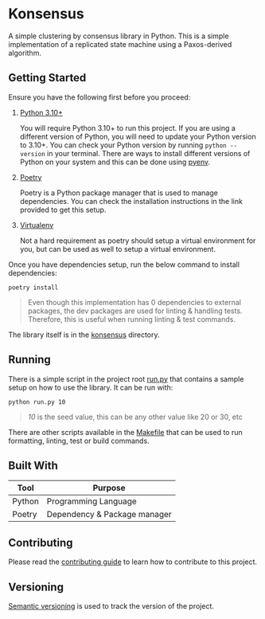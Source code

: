 # Konsensus

A simple clustering by consensus library in Python. This is a simple implementation of a replicated state machine
using a Paxos-derived algorithm.

## Getting Started

Ensure you have the following first before you proceed:

1. [Python 3.10+](https://www.python.org/)

   You will require Python 3.10+ to run this project. If you are using a different version of Python, you will need to
   update your Python version to 3.10+. You can check your Python version by running `python --version`
   in your terminal. There are ways to install different versions of Python on your system and this can be done using
   [pyenv](https://github.com/pyenv/pyenv).

2. [Poetry](https://python-poetry.org/)

   Poetry is a Python package manager that is used to manage dependencies. You can check the installation instructions
   in
   the link provided to get this setup.

3. [Virtualenv](https://virtualenv.pypa.io/)

   Not a hard requirement as poetry should setup a virtual environment for you, but can be used as well to setup a
   virtual environment.

Once you have dependencies setup, run the below command to install dependencies:

```shell
poetry install
```

> Even though this implementation has 0 dependencies to external packages, the dev packages are used for linting &
> handling
> tests. Therefore, this is useful when running linting & test commands.

The library itself is in the [konsensus](./konsensus) directory.

## Running

There is a simple script in the project root [run.py](./run.py) that contains a sample setup on how to use the library.
It can be run with:

```shell
python run.py 10
```

> _10_ is the seed value, this can be any other value like 20 or 30, etc

There are other scripts available in the [Makefile](./Makefile) that can be used to run formatting, linting, test or
build commands.

## Built With

| Tool   | Purpose                      |
|--------|------------------------------|
| Python | Programming Language         |
| Poetry | Dependency & Package manager |

## Contributing

Please read the [contributing guide](./.github/CONTRIBUTING.md) to learn how to contribute to this project.

## Versioning

[Semantic versioning](https://semver/) is used to track the version of the project.

